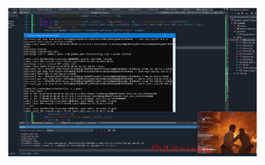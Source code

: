 <img src="https://raw.githubusercontent.com/MMaZaHaKa/sceNetPC/refs/heads/master/bin/Screenshot_3169.png">
